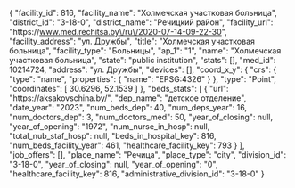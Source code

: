 {
    "facility_id": 816,
    "facility_name": "Холмечская участковая больница",
    "district_id": "3-18-0",
    "district_name": "Речицкий район",
    "facility_url": "https:\/\/www.med.rechitsa.by\/ru\/2020-07-14-09-22-30",
    "facility_address": "ул. Дружбы",
    "title": "Холмечская участковая больница",
    "facility_type": "Больницы",
    "ap_1": "1",
    "name": "Холмечская участковая больница",
    "state": "public institution",
    "stats": [],
    "med_id": 10214724,
    "address": "ул. Дружбы",
    "devices": [],
    "coord_x_y": {
        "crs": {
            "type": "name",
            "properties": {
                "name": "EPSG:4326"
            }
        },
        "type": "Point",
        "coordinates": [
            30.6296,
            52.1539
        ]
    },
    "beds_stats": [
        {
            "url": "https:\/\/aksakovschina.by\/",
            "dep_name": "детское отделение",
            "date_year": "2023",
            "num_beds_dep": 40,
            "num_deps_year": 16,
            "num_doctors_dep": 3,
            "num_doctors_med": 50,
            "year_of_closing": null,
            "year_of_opening": "1972",
            "num_nurse_in_hosp": null,
            "total_nub_staf_hosp": null,
            "beds_in_hospital_key": 816,
            "num_beds_facility_year": 461,
            "healthcare_facility_key": 793
        }
    ],
    "job_offers": [],
    "place_name": "Речица",
    "place_type": "city",
    "division_id": "3-18-0",
    "year_of_closing": null,
    "year_of_opening": "0",
    "healthcare_facility_key": 816,
    "administrative_division_id": "3-18-0"
}